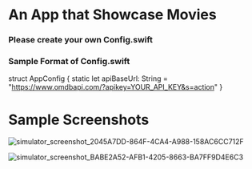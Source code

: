 # An App that Showcase Movies 

### Please create your own Config.swift 

### Sample Format of Config.swift 

struct AppConfig {
    static let apiBaseUrl: String = "https://www.omdbapi.com/?apikey=YOUR_API_KEY&s=action"
}

# Sample Screenshots

![simulator_screenshot_2045A7DD-864F-4CA4-A988-158AC6CC712F](https://github.com/jasonchee816/movies/assets/84338575/9e46174b-0958-4161-aa3c-77796d81424b)

![simulator_screenshot_BABE2A52-AFB1-4205-8663-BA7FF9D4E6C3](https://github.com/jasonchee816/movies/assets/84338575/b9ec32fe-7737-43e9-84b8-bfdfe9f7d208)
